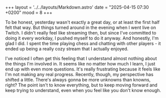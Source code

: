 +++
layout = '../../layouts/Markdown.astro'
date = "2025-04-15 07:30 +0200"
mood = 8
+++

To be honest, yesterday wasn't exactly a great day, or at least the first half felt that way. But things turned around in the evening when I went live on Twitch. I didn't really feel like streaming then, but since I've committed to doing it every workday, I pushed myself to do it anyway. And honestly, I'm glad I did. I spent the time playing chess and chatting with other players - it ended up being a really cozy stream that I actually enjoyed.

I've noticed I often get this feeling that I understand almost nothing about the things I'm involved in. It seems like no matter how much I learn, I just end up with even more questions. It's really frustrating because it feels like I'm not making any real progress. Recently, though, my perspective has shifted a little. There's always gonna be more unknowns than knowns, right? The point isn't to know everything, but to keep moving forward and keep trying to understand, even when you feel like you don't know enough.